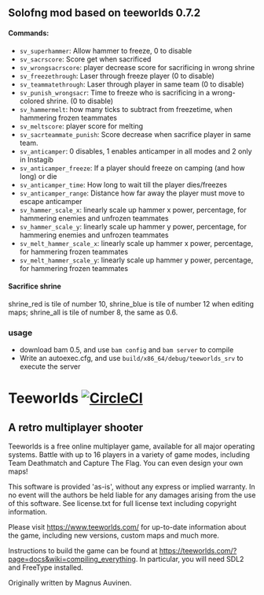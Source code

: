 ## Solofng mod based on teeworlds 0.7.2

#### Commands:
- `sv_superhammer`: Allow hammer to freeze, 0 to disable
- `sv_sacrscore`: Score get when sacrificed
- `sv_wrongsacrscore`: player decrease score for sacrificing in wrong shrine
- `sv_freezethrough`: Laser through freeze player (0 to disable)
- `sv_teammatethrough`: Laser through player in same team (0 to disable)
- `sv_punish_wrongsacr`: Time to freeze who is sacrificing in a wrong-colored shrine. (0 to disable)
- `sv_hammermelt`: how many ticks to subtract from freezetime, when hammering frozen teammates
- `sv_meltscore`: player score for melting
- `sv_sacrteammate_punish`: Score decrease when sacrifice player in same team.
- `sv_anticamper`: 0 disables, 1 enables anticamper in all modes and 2 only in Instagib
- `sv_anticamper_freeze`: If a player should freeze on camping (and how long) or die
- `sv_anticamper_time`: How long to wait till the player dies/freezes
- `sv_anticamper_range`: Distance how far away the player must move to escape anticamper
- `sv_hammer_scale_x`: linearly scale up hammer x power, percentage, for hammering enemies and unfrozen teammates
- `sv_hammer_scale_y`: linearly scale up hammer y power, percentage, for hammering enemies and unfrozen teammates
- `sv_melt_hammer_scale_x`: linearly scale up hammer x power, percentage, for hammering frozen teammates
- `sv_melt_hammer_scale_y`: linearly scale up hammer y power, percentage, for hammering frozen teammates

#### Sacrifice shrine

shrine_red is tile of number 10, shrine_blue is tile of number 12 when editing maps; shrine_all is tile of number 8, the same as 0.6.

### usage
- download bam 0.5, and use `bam config` and `bam server` to compile
- Write an autoexec.cfg, and use `build/x86_64/debug/teeworlds_srv` to execute the server

Teeworlds [![CircleCI](https://circleci.com/gh/teeworlds/teeworlds.svg?style=svg)](https://circleci.com/gh/teeworlds/teeworlds)
=========

A retro multiplayer shooter
---------------------------

Teeworlds is a free online multiplayer game, available for all major
operating systems. Battle with up to 16 players in a variety of game
modes, including Team Deathmatch and Capture The Flag. You can even
design your own maps!

This software is provided 'as-is', without any express or implied
warranty. In no event will the authors be held liable for any damages
arising from the use of this software. See license.txt for full license
text including copyright information.

Please visit https://www.teeworlds.com/ for up-to-date information about
the game, including new versions, custom maps and much more.

Instructions to build the game can be found at 
https://teeworlds.com/?page=docs&wiki=compiling_everything. In
particular, you will need SDL2 and FreeType installed.

Originally written by Magnus Auvinen.
